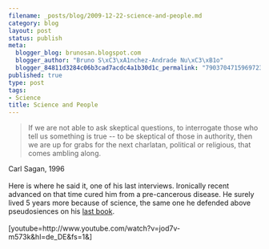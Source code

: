 ```yaml
--- 
filename: _posts/blog/2009-12-22-science-and-people.md
category: blog
layout: post
status: publish
meta: 
  blogger_blog: brunosan.blogspot.com
  blogger_author: "Bruno S\xC3\xA1nchez-Andrade Nu\xC3\xB1o"
  blogger_84811d3284c06b3cad7acdc4a1b30d1c_permalink: "7903704715969723320"
published: true
type: post
tags: 
- Science
title: Science and People
---
```

<blockquote>If we are not able to ask skeptical questions, to interrogate those who tell us something is true -- to be skeptical of those in authority, then we are up for grabs for the next charlatan, political or religious, that comes ambling along.</blockquote>Carl Sagan, 1996<br /><br />Here is where he said it, one of his last interviews. Ironically recent advanced on that time cured him from a pre-cancerous disease. He surely lived 5 years more because of science, the same one he defended above pseudosiences on his <a href="https://www.amazon.com/dp/0345409469?tag=brunosan-20&amp;camp=213381&amp;creative=390973&amp;linkCode=as4&amp;creativeASIN=0345409469&amp;adid=0TPJV91MDXCA7GAVKQ7J&amp;">last book</a>.<br /><br />[youtube=http://www.youtube.com/watch?v=jod7v-m573k&amp;hl=de_DE&amp;fs=1&amp;]
